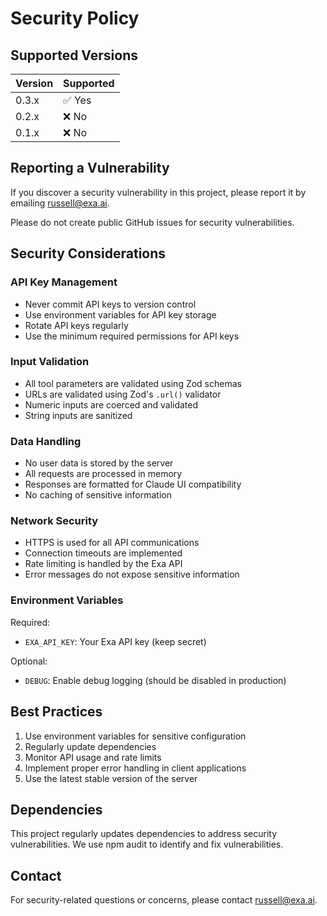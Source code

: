 # Security Policy

## Supported Versions

| Version | Supported |
|---------|-----------|
| 0.3.x   | ✅ Yes     |
| 0.2.x   | ❌ No      |
| 0.1.x   | ❌ No      |

## Reporting a Vulnerability

If you discover a security vulnerability in this project, please report it by emailing russell@exa.ai.

Please do not create public GitHub issues for security vulnerabilities.

## Security Considerations

### API Key Management

- Never commit API keys to version control
- Use environment variables for API key storage
- Rotate API keys regularly
- Use the minimum required permissions for API keys

### Input Validation

- All tool parameters are validated using Zod schemas
- URLs are validated using Zod's `.url()` validator
- Numeric inputs are coerced and validated
- String inputs are sanitized

### Data Handling

- No user data is stored by the server
- All requests are processed in memory
- Responses are formatted for Claude UI compatibility
- No caching of sensitive information

### Network Security

- HTTPS is used for all API communications
- Connection timeouts are implemented
- Rate limiting is handled by the Exa API
- Error messages do not expose sensitive information

### Environment Variables

Required:
- `EXA_API_KEY`: Your Exa API key (keep secret)

Optional:
- `DEBUG`: Enable debug logging (should be disabled in production)

## Best Practices

1. Use environment variables for sensitive configuration
2. Regularly update dependencies
3. Monitor API usage and rate limits
4. Implement proper error handling in client applications
5. Use the latest stable version of the server

## Dependencies

This project regularly updates dependencies to address security vulnerabilities. We use npm audit to identify and fix vulnerabilities.

## Contact

For security-related questions or concerns, please contact russell@exa.ai.